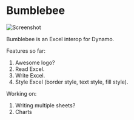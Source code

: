 Bumblebee
============

![Screenshot](http://archi-lab.net/wp-content/uploads/2015/04/bumblebee_icons-021.png?width=600)


Bumblebee is an Excel interop for Dynamo. 

Features so far:

1. Awesome logo? 
2. Read Excel. 
3. Write Excel.
4. Style Excel (border style, text style, fill style).

Working on:

1. Writing multiple sheets? 
2. Charts
